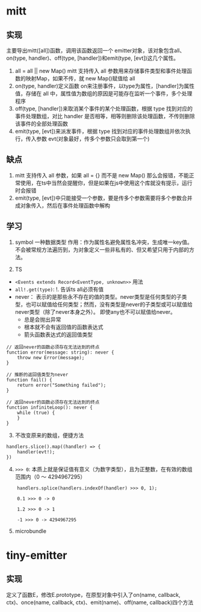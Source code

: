 # mitt

## 实现
主要导出mitt([all])函数，调用该函数返回一个 emitter对象，该对象包含all、on(type, handler)、off(type, [handler])和emit(type, [evt])这几个属性。

1. all = all || new Map() mitt 支持传入 all 参数用来存储事件类型和事件处理函数的映射Map，如果不传，就 new Map()赋值给 all
2. on(type, handler)定义函数 on来注册事件，以type为属性，[handler]为属性值，存储在 all 中，属性值为数组的原因是可能存在监听一个事件，多个处理程序
3. off(type, [handler])来取消某个事件的某个处理函数，根据 type 找到对应的事件处理数组，对比 handler 是否相等，相等则删除该处理函数，不传则删除该事件的全部处理函数
4. emit(type, [evt])来派发事件，根据 type 找到对应的事件处理数组并依次执行，传入参数 evt(对象最好，传多个参数只会取到第一个)

## 缺点

1. mitt 支持传入 all 参数，如果 all = {} 而不是 new Map() 那么会报错，不能正常使用，在ts中当然会提醒你，但是如果在js中使用这个库就没有提示，运行时会报错
2. emit(type, [evt])中只能接受一个参数，要是传多个参数需要将多个参数合并成对象传入，然后在事件处理函数中解构

## 学习

1. symbol 一种数据类型
作用：作为属性名避免属性名冲突，生成唯一key值。不会被常规方法遍历到，为对象定义一些非私有的、但又希望只用于内部的方法。

2. TS
- `<Events extends Record<EventType, unknown>>` 用法
- `all!.get(type)`: !. 告诉ts all必须有值
- never： 表示的是那些永不存在的值的类型。never类型是任何类型的子类型，也可以赋值给任何类型；然而，没有类型是never的子类型或可以赋值给never类型（除了never本身之外）。 即使any也不可以赋值给never。
    - 总是会抛出异常
    - 根本就不会有返回值的函数表达式
    - 箭头函数表达式的返回值类型

```
// 返回never的函数必须存在无法达到的终点
function error(message: string): never {
    throw new Error(message);
}

// 推断的返回值类型为never
function fail() {
    return error("Something failed");
}

// 返回never的函数必须存在无法达到的终点
function infiniteLoop(): never {
    while (true) {
    }
}
```

3. 不改变原来的数组，便捷方法
```
handlers.slice().map((handler) => {
    handler(evt!);
})
```

4. `>>> 0`: 本质上就是保证值有意义（为数字类型），且为正整数，在有效的数组范围内（0 ～ 4294967295）

```
    handlers.splice(handlers.indexOf(handler) >>> 0, 1);

    0.1 >>> 0 -> 0

    1.2 >>> 0 -> 1

    -1 >>> 0 -> 4294967295

```

5. microbundle


# tiny-emitter

## 实现
定义了函数E，修改E.prototype，在原型对象中引入了on(name, callback, ctx)、once(name, callback, ctx)、emit(name)、off(name, callback)四个方法